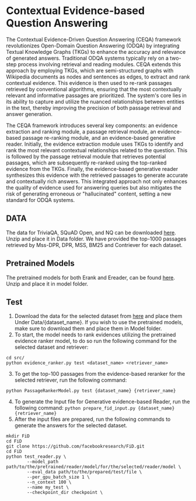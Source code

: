 # Contextual Evidence-based Question Answering
The Contextual Evidence-Driven Question Answering (CEQA) framework revolutionizes Open-Domain Question Answering (ODQA) by integrating Textual Knowledge Graphs (TKGs) to enhance the accuracy and relevance of generated answers. Traditional ODQA systems typically rely on a two-step process involving retrieval and reading modules. CEQA extends this approach by employing TKGs, which are semi-structured graphs with Wikipedia documents as nodes and sentences as edges, to extract and rank contextual evidence. This evidence is then used to re-rank passages retrieved by conventional algorithms, ensuring that the most contextually relevant and informative passages are prioritized. The system's core lies in its ability to capture and utilize the nuanced relationships between entities in the text, thereby improving the precision of both passage retrieval and answer generation.

The CEQA framework introduces several key components: an evidence extraction and ranking module, a passage retrieval module, an evidence-based passage re-ranking module, and an evidence-based generative reader. Initially, the evidence extraction module uses TKGs to identify and rank the most relevant contextual relationships related to the question. This is followed by the passage retrieval module that retrieves potential passages, which are subsequently re-ranked using the top-ranked evidence from the TKGs. Finally, the evidence-based generative reader synthesizes this evidence with the retrieved passages to generate accurate and contextually rich answers. This integrated approach not only enhances the quality of evidence used for answering queries but also mitigates the risk of generating erroneous or "hallucinated" content, setting a new standard for ODQA systems.

## DATA
The data for TriviaQA, SQuAD Open, and NQ can be downloaded [here](https://drive.google.com/drive/folders/18PgPdFA_34L6RdBeeZNT1E_r0JvE---0?usp=share_link). Unzip and place it in Data folder. We have provided the top-1000 passages retrieved by Mss-DPR, DPR, MSS, BM25 and Contriever for each dataset.

## Pretrained Models
The pretrained models for both Erank and Ereader, can be found [here](https://drive.google.com/drive/folders/1j3FPAKciB89X-H-mgChgYcO5erATP5qs?usp=share_link). Unzip and place it in model folder.

## Test
1. Download the data for the selected dataset from [here](https://drive.google.com/drive/folders/18PgPdFA_34L6RdBeeZNT1E_r0JvE---0?usp=share_link) and place them Under Data/{dataset_name}. If you wish to use the pretrained models, make sure to download them and place them in Model folder.
2. To start, the model needs to rank evidences utilizing the pretrained evidence ranker model, to do so run the following command for the selected dataset and retriever:
```
cd src/
python evidence_ranker.py test <dataset_name> <retriever_name>
``` 
3. To get the top-100 passages from the evidence-based reranker for the selected retriever, run the following command:
```
python PassageRankerModel.py test {dataset_name} {retriever_name}
```
4. To generate the Input file for Generative evidence-based Reader, run the following command:
```python prepare_fid_input.py {dataset_name} {retriever_name}```
5. After the input files are prepared, run the following commands to generate the answers for the selected dataset.
```
mkdir FiD
cd FiD
git clone https://github.com/facebookresearch/FiD.git
cd FiD
python test_reader.py \
        --model_path path/to/the/pretrained/reader/model/for/the/selected/reader/model \
        --eval_data path/to/the/prepared/test/file \
        --per_gpu_batch_size 1 \
        --n_context 100 \
        --name my_test \
        --checkpoint_dir checkpoint \
```
